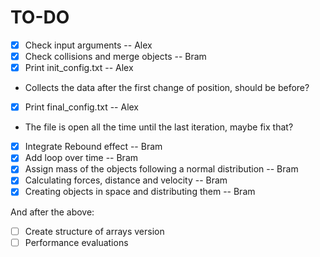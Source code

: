 # TO-DO
- [x] Check input arguments											-- Alex
- [x] Check collisions and merge objects							-- Bram
- [x] Print init_config.txt                                         -- Alex
* Collects the data after the first change of position, should be before?
- [x] Print final_config.txt                                        -- Alex
*  The file is open all the time until the last iteration, maybe fix that?
- [x] Integrate Rebound effect										-- Bram
- [x] Add loop over time											-- Bram
- [x] Assign mass of the objects following a normal distribution	-- Bram
- [x] Calculating forces, distance and velocity						-- Bram
- [x] Creating objects in space and distributing them				-- Bram

And after the above: 

- [ ] Create structure of arrays version
- [ ] Performance evaluations